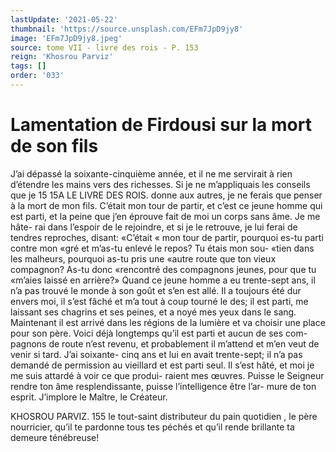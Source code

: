 ```yaml
---
lastUpdate: '2021-05-22'
thumbnail: 'https://source.unsplash.com/EFm7JpD9jy8'
image: 'EFm7JpD9jy8.jpeg'
source: tome VII - livre des rois - P. 153
reign: 'Khosrou Parviz'
tags: []
order: '033'
---
```


# Lamentation de Firdousi sur la mort de son fils

J’ai dépassé la soixante-cinquième année, et il ne
me servirait à rien d’étendre les mains vers des richesses. Si je ne m’appliquais les conseils que je
15
15A LE LIVRE DES ROIS.
donne aux autres, je ne ferais que penser à la mort de mon fils. C’était mon tour de partir, et c’est ce
jeune homme qui est parti, et la peine que j’en éprouve fait de moi un corps sans âme. Je me hâte- rai dans l’espoir de le rejoindre, et si je le retrouve, je lui ferai de tendres reproches, disant: «C’était
« mon tour de partir, pourquoi es-tu parti contre mon «gré et m’as-tu enlevé le repos? Tu étais mon sou-
«tien dans les malheurs, pourquoi as-tu pris une «autre route que ton vieux compagnon? As-tu donc
«rencontré des compagnons jeunes, pour que tu «m’aies laissé en arrière?» Quand ce jeune homme
a eu trente-sept ans, il n’a pas trouvé le monde à son goût et s’en est allé. Il a toujours été dur envers
moi, il s’est fâché et m’a tout à coup tourné le des;
il est parti, me laissant ses chagrins et ses peines, et a noyé mes yeux dans le sang.
Maintenant il est arrivé dans les régions de la lumière et va choisir une place pour son père. Voici déjà longtemps qu’il est parti et aucun de ses com- pagnons de route n’est revenu, et probablement il m’attend et m’en veut de venir si tard. J’ai soixante-
cinq ans et lui en avait trente-sept; il n’a pas demandé
de permission au vieillard et est parti seul. Il s’est hâté, et moi je me suis attardé à voir ce que produi- raient mes œuvres. Puisse le Seigneur rendre ton âme resplendissante, puisse l’intelligence être l’ar-
mure de ton esprit. J’implore le Maître, le Créateur.

KHOSROU PARVIZ. 155 le tout-saint distributeur du pain quotidien , le père
nourricier, qu’il te pardonne tous tes péchés et qu’il rende brillante ta demeure ténébreuse!
